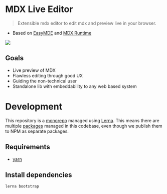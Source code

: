 # MDX Live Editor

> Extensible mdx editor to edit mdx and preview live in your browser.

* Based on [EasyMDE](https://github.com/Ionaru/easy-markdown-editor) and [MDX Runtime](https://mdxjs.com/advanced/runtime/)

![](./demo.jpg)

## Goals

* Live preview of MDX
* Flawless editing through good UX
* Guiding the non-technical user
* Standalone lib with embeddability to any web based system

# Development

This repository is a [monorepo](https://trunkbaseddevelopment.com/monorepos/) managed using [Lerna](https://lerna.js.org/). This means there are multiple [packages](https://github.com/axe312ger/mdx-live-editor/tree/packages) managed in this codebase, even though we publish them to NPM as separate packages.

## Requirements

* [yarn](https://yarnpkg.com/en/docs/install)

## Install dependencies
```
lerna bootstrap
```
